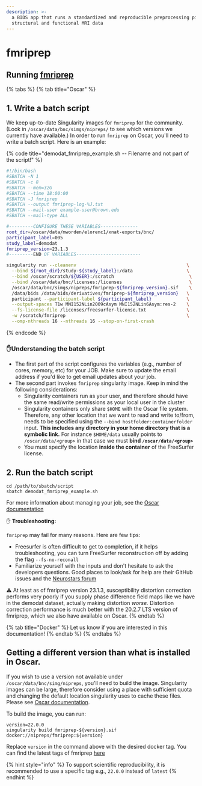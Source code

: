 ```yaml
---
description: >-
  a BIDS app that runs a standardized and reproducible preprocessing pipeline on
  structural and functional MRI data
---
```


# fmriprep

## Running [fmriprep](https://fmriprep.org/en/stable/)

{% tabs %}
{% tab title="Oscar" %}
## 1. Write a batch script

We keep up-to-date Singularity images for `fmriprep` for the community. (Look in `/oscar/data/bnc/simgs/nipreps/` to see which versions we currently have available.) In order to run `fmriprep` on Oscar, you'll need to write a batch script. Here is an example:

{% code title="demodat_fmriprep_example.sh -- Filename and not part of the script!" %}
```bash
#!/bin/bash
#SBATCH -N 1
#SBATCH -c 8
#SBATCH --mem=32G
#SBATCH --time 18:00:00
#SBATCH -J fmriprep
#SBATCH --output fmriprep-log-%J.txt
#SBATCH --mail-user example-user@brown.edu
#SBATCH --mail-type ALL

#---------CONFIGURE THESE VARIABLES--------------
root_dir=/oscar/data/mworden/elorenc1/xnat-exports/bnc/
participant_label=005
study_label=demodat
fmriprep_version=23.1.3
#---------END OF VARIABLES------------------------

singularity run --cleanenv                                         \
  --bind ${root_dir}/study-${study_label}:/data                    \
  --bind /oscar/scratch/${USER}:/scratch                            \
  --bind /oscar/data/bnc/licenses:/licenses                         \
  /oscar/data/bnc/simgs/nipreps/fmriprep-${fmriprep_version}.sif    \
  /data/bids /data/bids/derivatives/fmriprep-${fmriprep_version}   \
  participant --participant-label ${participant_label}             \
  --output-spaces T1w MNI152NLin2009cAsym MNI152NLin6Asym:res-2    \
  --fs-license-file /licenses/freesurfer-license.txt               \
  -w /scratch/fmriprep                                             \
  --omp-nthreads 16 --nthreads 16 --stop-on-first-crash

```
{% endcode %}

### ✋Understanding the batch script

* The first part of the script configures the variables (e.g., number of cores, memory, etc) for your JOB. Make sure to update the email address if you'd like to get email updates about your job.
* The second part invokes `fmriprep` singularity image. Keep in mind the following considerations:
  * Singularity containers run as your user, and therefore should have the same read/write permissions as your local user in the cluster
  * Singularity containers only share  `$HOME` with the Oscar file system. Therefore, any other location that we want to read and write to/from, needs to be specified using the `--bind hostfolder:containerfolder` input. **This includes any directory in your home directory that is a symbolic link.** For instance `$HOME/data` usually points to  `/oscar/data/<group>` in that case we must **bind `/oscar/data/<group>`**
  * You must specify the location **inside the container** of the FreeSurfer license.

## 2. Run the batch script

```
cd /path/to/sbatch/script
sbatch demodat_fmriprep_example.sh
```

For more information about managing your job, see the [Oscar documentation](https://docs.ccv.brown.edu/oscar/submitting-jobs/managing-jobs)



✋ **Troubleshooting:**

`fmriprep` may fail for many reasons. Here are few tips:

* Freesurfer is often difficult to get to completion, if it helps troubleshooting, you can turn FreeSurfer reconstruction off by adding the flag `--fs-no-reconall`
* Familiarize yourself with the inputs and don't hesitate to ask the developers questions. Good places to look/ask for help are their GitHub issues and the [Neurostars forum](https://neurostars.org)

⚠️ At least as of fmriprep version 23.1.3, susceptibility distortion correction performs very poorly if you supply phase difference field maps like we have in the demodat dataset, actually making distortion _worse._ Distortion correction performance is much better with the 20.2.7 LTS version of fmriprep, which we also have available on Oscar.
{% endtab %}

{% tab title="Docker" %}
Let us know if you are interested in this documentation!
{% endtab %}
{% endtabs %}

## Getting a different version than what is installed in Oscar.

If you wish to use a version not available under `/oscar/data/bnc/simg/nipreps`, you'll need to build the image. Singularity images can be large, therefore consider using a place with sufficient quota and changing the default location singularity uses to cache these files. Please see [Oscar documentation](https://docs.ccv.brown.edu/oscar/singularity-containers/building-images).

To build the image, you can run:

```
version=22.0.0
singularity build fmriprep-${version}.sif docker://nipreps/fmriprep:${version}
```

Replace `version` in the command above with the desired docker tag. You can find the latest tags of fmriprep [here](https://hub.docker.com/r/nipreps/fmriprep/tags)

{% hint style="info" %}
&#x20;To support scientific reproducibility, it is recommended to use a specific tag e.g., `22.0.0` instead of `latest`&#x20;
{% endhint %}
